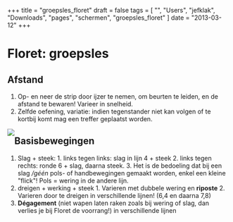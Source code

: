+++
title = "groepsles_floret"
draft = false
tags = [
    "",
    "Users",
    "jefklak",
    "Downloads",
    "pages",
    "schermen",
    "groepsles_floret"
]
date = "2013-03-12"
+++
# Floret: groepsles 

## Afstand 

  1. Op- en neer de strip door ijzer te nemen, om beurten te leiden, en de afstand te bewaren! Varieer in snelheid. 
  2. Zelfde oefening, variatie: indien tegenstander niet kan volgen of te kortbij komt mag een treffer geplaatst worden.

<img style='float: left;' src='/img//schermen/foil.jpg|'>

## Basisbewegingen 

  1. Slag + steek:
    1. links tegen links: slag in lijn 4 + steek
    2. links tegen rechts: ronde 6 + slag, daarna steek. 
    3. Het is de bedoeling dat bij een slag */géén* pols- of handbewegingen gemaakt worden, enkel een kleine "flick"! Pols = wering in de andere lijn.
  2. dreigen + werking + steek
    1. Varieren met dubbele wering en **riposte**
    2. Varieren door te dreigen in verschillende lijnen! (6,4 en daarna 7,8)
  3. **Dégagement** (niet wapen laten raken zoals bij wering of slag, dan verlies je bij Floret de voorrang!) in verschillende lijnen
